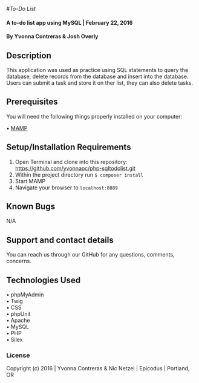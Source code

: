 #_To-Do List_

#### A to-do list app using MySQL | February 22, 2016

#### By Yvonna Contreras & Josh Overly

## Description

This application was used as practice using SQL statements to query the database, delete records from the database and insert into the database. Users can submit a task and store it on ther list, they can also delete tasks.

## Prerequisites

You will need the following things properly installed on your computer:

• [MAMP](https://www.mamp.info/en/downloads/)

## Setup/Installation Requirements

1. Open Terminal and clone into this repository: https://github.com/yvonnapc/php-sqltodolist.git<br>
2. Within the project directory run ```$ composer install``` <br>
3. Start MAMP<br>
4. Navigate your browser to ```localhost:8889```<br>

## Known Bugs

N/A

## Support and contact details

You can reach us through our GitHub for any questions, comments, concerns.

## Technologies Used

• phpMyAdmin<br>
• Twig<br>
• CSS<br>
• phpUnit<br>
• Apache<br>
• MySQL<br>
• PHP<br>
• Silex<br>

### License

Copyright (c) 2016 |  Yvonna Contreras & Nic Netzel |  Epicodus  | Portland, OR
